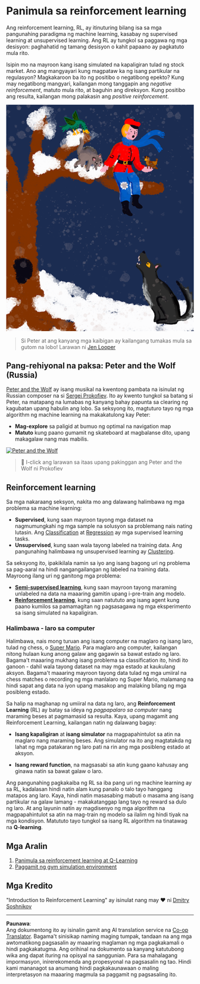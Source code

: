 <!--
CO_OP_TRANSLATOR_METADATA:
{
  "original_hash": "20ca019012b1725de956681d036d8b18",
  "translation_date": "2025-08-29T14:08:13+00:00",
  "source_file": "8-Reinforcement/README.md",
  "language_code": "tl"
}
-->
# Panimula sa reinforcement learning

Ang reinforcement learning, RL, ay itinuturing bilang isa sa mga pangunahing paradigma ng machine learning, kasabay ng supervised learning at unsupervised learning. Ang RL ay tungkol sa paggawa ng mga desisyon: paghahatid ng tamang desisyon o kahit papaano ay pagkatuto mula rito.

Isipin mo na mayroon kang isang simulated na kapaligiran tulad ng stock market. Ano ang mangyayari kung magpataw ka ng isang partikular na regulasyon? Magkakaroon ba ito ng positibo o negatibong epekto? Kung may negatibong mangyari, kailangan mong tanggapin ang _negative reinforcement_, matuto mula rito, at baguhin ang direksyon. Kung positibo ang resulta, kailangan mong palakasin ang _positive reinforcement_.

![peter and the wolf](../../../translated_images/peter.779730f9ba3a8a8d9290600dcf55f2e491c0640c785af7ac0d64f583c49b8864.tl.png)

> Si Peter at ang kanyang mga kaibigan ay kailangang tumakas mula sa gutom na lobo! Larawan ni [Jen Looper](https://twitter.com/jenlooper)

## Pang-rehiyonal na paksa: Peter and the Wolf (Russia)

[Peter and the Wolf](https://en.wikipedia.org/wiki/Peter_and_the_Wolf) ay isang musikal na kwentong pambata na isinulat ng Russian composer na si [Sergei Prokofiev](https://en.wikipedia.org/wiki/Sergei_Prokofiev). Ito ay kwento tungkol sa batang si Peter, na matapang na lumabas ng kanyang bahay papunta sa clearing ng kagubatan upang habulin ang lobo. Sa seksyong ito, magtuturo tayo ng mga algorithm ng machine learning na makakatulong kay Peter:

- **Mag-explore** sa paligid at bumuo ng optimal na navigation map
- **Matuto** kung paano gumamit ng skateboard at magbalanse dito, upang makagalaw nang mas mabilis.

[![Peter and the Wolf](https://img.youtube.com/vi/Fmi5zHg4QSM/0.jpg)](https://www.youtube.com/watch?v=Fmi5zHg4QSM)

> 🎥 I-click ang larawan sa itaas upang pakinggan ang Peter and the Wolf ni Prokofiev

## Reinforcement learning

Sa mga nakaraang seksyon, nakita mo ang dalawang halimbawa ng mga problema sa machine learning:

- **Supervised**, kung saan mayroon tayong mga dataset na nagmumungkahi ng mga sample na solusyon sa problemang nais nating lutasin. Ang [Classification](../4-Classification/README.md) at [Regression](../2-Regression/README.md) ay mga supervised learning tasks.
- **Unsupervised**, kung saan wala tayong labeled na training data. Ang pangunahing halimbawa ng unsupervised learning ay [Clustering](../5-Clustering/README.md).

Sa seksyong ito, ipakikilala namin sa iyo ang isang bagong uri ng problema sa pag-aaral na hindi nangangailangan ng labeled na training data. Mayroong ilang uri ng ganitong mga problema:

- **[Semi-supervised learning](https://wikipedia.org/wiki/Semi-supervised_learning)**, kung saan mayroon tayong maraming unlabeled na data na maaaring gamitin upang i-pre-train ang modelo.
- **[Reinforcement learning](https://wikipedia.org/wiki/Reinforcement_learning)**, kung saan natututo ang isang agent kung paano kumilos sa pamamagitan ng pagsasagawa ng mga eksperimento sa isang simulated na kapaligiran.

### Halimbawa - laro sa computer

Halimbawa, nais mong turuan ang isang computer na maglaro ng isang laro, tulad ng chess, o [Super Mario](https://wikipedia.org/wiki/Super_Mario). Para maglaro ang computer, kailangan nitong hulaan kung anong galaw ang gagawin sa bawat estado ng laro. Bagama't maaaring mukhang isang problema sa classification ito, hindi ito ganoon - dahil wala tayong dataset na may mga estado at kaukulang aksyon. Bagama't maaaring mayroon tayong data tulad ng mga umiiral na chess matches o recording ng mga manlalaro ng Super Mario, malamang na hindi sapat ang data na iyon upang masakop ang malaking bilang ng mga posibleng estado.

Sa halip na maghanap ng umiiral na data ng laro, ang **Reinforcement Learning** (RL) ay batay sa ideya ng *pagpapalaro sa computer* nang maraming beses at pagmamasid sa resulta. Kaya, upang magamit ang Reinforcement Learning, kailangan natin ng dalawang bagay:

- **Isang kapaligiran** at **isang simulator** na magpapahintulot sa atin na maglaro nang maraming beses. Ang simulator na ito ang magtatakda ng lahat ng mga patakaran ng laro pati na rin ang mga posibleng estado at aksyon.

- **Isang reward function**, na magsasabi sa atin kung gaano kahusay ang ginawa natin sa bawat galaw o laro.

Ang pangunahing pagkakaiba ng RL sa iba pang uri ng machine learning ay sa RL, kadalasan hindi natin alam kung panalo o talo tayo hanggang matapos ang laro. Kaya, hindi natin masasabing mabuti o masama ang isang partikular na galaw lamang - makakatanggap lang tayo ng reward sa dulo ng laro. At ang layunin natin ay magdisenyo ng mga algorithm na magpapahintulot sa atin na mag-train ng modelo sa ilalim ng hindi tiyak na mga kondisyon. Matututo tayo tungkol sa isang RL algorithm na tinatawag na **Q-learning**.

## Mga Aralin

1. [Panimula sa reinforcement learning at Q-Learning](1-QLearning/README.md)
2. [Paggamit ng gym simulation environment](2-Gym/README.md)

## Mga Kredito

"Introduction to Reinforcement Learning" ay isinulat nang may ♥️ ni [Dmitry Soshnikov](http://soshnikov.com)

---

**Paunawa**:  
Ang dokumentong ito ay isinalin gamit ang AI translation service na [Co-op Translator](https://github.com/Azure/co-op-translator). Bagama't sinisikap naming maging tumpak, tandaan na ang mga awtomatikong pagsasalin ay maaaring maglaman ng mga pagkakamali o hindi pagkakatugma. Ang orihinal na dokumento sa kanyang katutubong wika ang dapat ituring na opisyal na sanggunian. Para sa mahalagang impormasyon, inirerekomenda ang propesyonal na pagsasalin ng tao. Hindi kami mananagot sa anumang hindi pagkakaunawaan o maling interpretasyon na maaaring magmula sa paggamit ng pagsasaling ito.